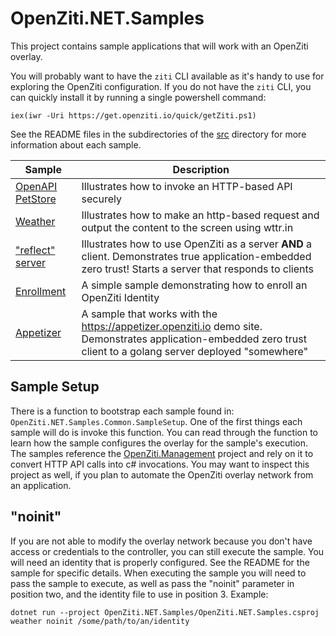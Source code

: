 # OpenZiti.NET.Samples

This project contains sample applications that will work with an OpenZiti overlay.

You will probably want to have the `ziti` CLI available as it's handy to use for exploring the OpenZiti configuration.
If you do not have the `ziti` CLI, you can quickly install it by running a single 
powershell command:
```
iex(iwr -Uri https://get.openziti.io/quick/getZiti.ps1)
```

See the README files in the subdirectories of the [src](./src) directory for more information about each sample.

| Sample                                       | Description                                                                                                                                               |
|----------------------------------------------|-----------------------------------------------------------------------------------------------------------------------------------------------------------|
| [OpenAPI PetStore](./src/PetStore/README.md) | Illustrates how to invoke an HTTP-based API securely                                                                                                      |
| [Weather](./src/Weather/README.md)           | Illustrates how to make an http-based request and output the content to the screen using wttr.in                                                          |
| ["reflect" server](./src/Server/README.md)   | Illustrates how to use OpenZiti as a server __AND__ a client. Demonstrates true application-embedded zero trust! Starts a server that responds to clients |
| [Enrollment](./src/Enrollment/README.md)     | A simple sample demonstrating how to enroll an OpenZiti Identity                                                                                          |
| [Appetizer](./src/Appetizer/README.md)       | A sample that works with the https://appetizer.openziti.io demo site. Demonstrates application-embedded zero trust client to a golang server deployed "somewhere" |

## Sample Setup

There is a function to bootstrap each sample found in:
`OpenZiti.NET.Samples.Common.SampleSetup`. One of the first things each sample will do is invoke this function. You can
read through the function to learn how the sample configures the overlay for the sample's execution. The samples 
reference the [OpenZiti.Management](../OpenZiti.Management) project and rely on it to convert HTTP API calls into c#
invocations. You may want to inspect this project as well, if you plan to automate the OpenZiti overlay network from
an application.

## "noinit"

If you are not able to modify the overlay network because you don't have access or credentials to the controller, you
can still execute the sample. You will need an identity that is properly configured. See the README for the sample for
specific details. When executing the sample you will need to pass the sample to execute, as well as pass the "noinit"
parameter in position two, and the identity file to use in position 3. Example:
```
dotnet run --project OpenZiti.NET.Samples/OpenZiti.NET.Samples.csproj weather noinit /some/path/to/an/identity
```
